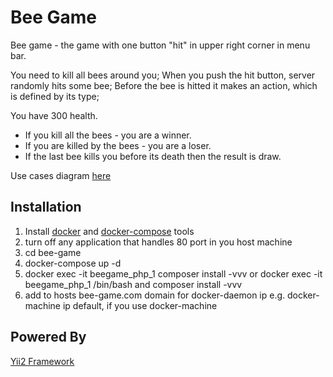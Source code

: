 Bee Game
===============================

Bee game - the game with one button "hit" in upper right corner in menu bar. 

You need to kill all bees around you; When you push the hit button, 
server randomly hits some bee; Before the bee is hitted it makes an action, 
which is defined by its type; 

You have 300 health. 

- If you kill all the bees - you are a winner. 
- If you are killed by the bees - you are a loser. 
- If the last bee kills you before its death then the result is draw.

Use cases diagram [here](https://drive.google.com/file/d/0B-X-YPz9DPQMRUc0WmJSV3F5elE/view?usp=sharing)

Installation
-------------------


1. Install [docker](http://docs.docker.com/mac/started/) and [docker-compose](http://docs.docker.com/compose/install/) tools
2. turn off any application that handles 80 port in you host machine 
3. cd bee-game
4. docker-compose up -d
5. docker exec -it beegame_php_1 composer install -vvv 
or docker exec -it beegame_php_1 /bin/bash and composer install -vvv
6. add to hosts bee-game.com domain for docker-daemon ip e.g. docker-machine ip default, if you use docker-machine 

Powered By
-------------------

[Yii2 Framework](http://www.yiiframework.com)
